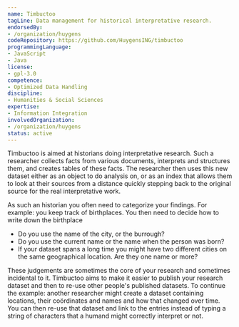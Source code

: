 ```yaml
---
name: Timbuctoo
tagLine: Data management for historical interpretative research.
endorsedBy:
- /organization/huygens
codeRepository: https://github.com/HuygensING/timbuctoo
programmingLanguage:
- JavaScript
- Java
license:
- gpl-3.0
competence:
- Optimized Data Handling
discipline:
- Humanities & Social Sciences
expertise:
- Information Integration
involvedOrganization:
- /organization/huygens
status: active
---
```

Timbuctoo is aimed at historians doing interpretative research. Such a researcher collects facts from various documents, interprets and structures them, and creates tables of these facts. The researcher then uses this new dataset either as an object to do analysis on, or as an index that allows them to look at their sources from a distance quickly stepping back to the original source for the real interpretative work.

As such an historian you often need to categorize your findings. For example: you keep track of birthplaces. You then need to decide how to write down the birthplace

* Do you use the name of the city, or the burrough?
* Do you use the current name or the name when the person was born?
* If your dataset spans a long time you might have two different cities on the same geographical location. Are they one name or more?

These judgements are sometimes the core of your research and sometimes incidental to it. Timbuctoo aims to make it easier to publish your research dataset and then to re-use other people's published datasets. To continue the example: another researcher might create a dataset containing locations, their coördinates and names and how that changed over time. You can then re-use that dataset and link to the entries instead of typing a string of characters that a humand might correctly interpret or not.

